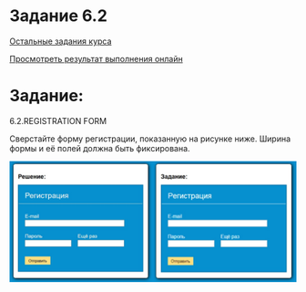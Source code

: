 # Задание 6.2

[Остальные задания курса](https://github.com/IgorBrv/xt_net_web "Остальные задания курса")

[Просмотреть результат выполнения онлайн](http://htmlpreview.github.io/?https://github.com/IgorBrv/xt_net_web/blob/master/Epam%20TestTasks/Task%206.0/Task%206.2/index.html "Просмотреть результат выполнения онлайн")

# Задание:

6.2.REGISTRATION FORM

Сверстайте форму регистрации, показанную на рисунке ниже. Ширина формы и её полей должна быть фиксирована.

![preview](resources/6.2.jpg)